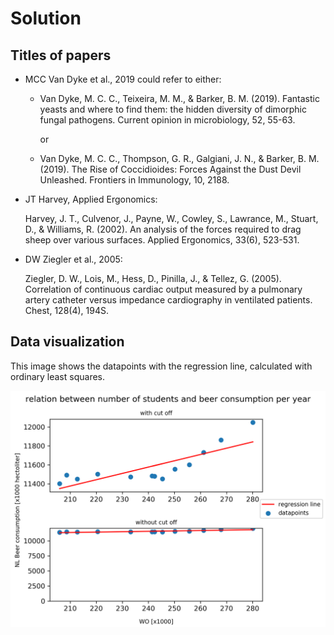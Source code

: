 # Solution

## Titles of papers

<ul>
<li>
MCC Van Dyke et al., 2019 could refer to either:

* Van Dyke, M. C. C., Teixeira, M. M., & Barker, B. M. (2019). Fantastic yeasts and where to find them: the hidden diversity of dimorphic fungal pathogens. Current opinion in microbiology, 52, 55-63.

  or

* Van Dyke, M. C. C., Thompson, G. R., Galgiani, J. N., & Barker, B. M. (2019). The Rise of Coccidioides: Forces Against the Dust Devil Unleashed. Frontiers in Immunology, 10, 2188.
</li>
<li>
JT Harvey, Applied Ergonomics:

Harvey, J. T., Culvenor, J., Payne, W., Cowley, S., Lawrance, M., Stuart, D., & Williams, R. (2002). An analysis of the forces required to drag sheep over various surfaces. Applied Ergonomics, 33(6), 523-531.
</li>
<li>
DW Ziegler et al., 2005:

Ziegler, D. W., Lois, M., Hess, D., Pinilla, J., & Tellez, G. (2005). Correlation of continuous cardiac output measured by a pulmonary artery catheter versus impedance cardiography in ventilated patients. Chest, 128(4), 194S.
</li>
</ul>

## Data visualization
<p>
This image shows the datapoints with the regression line, calculated with ordinary least squares.
</p>

![Relation between number of students and beer consumption per year](correlation.png)
